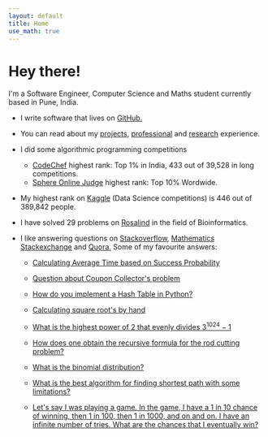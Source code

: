 ```yaml
---
layout: default
title: Home
use_math: true
---
```


# Hey there!

I'm a Software Engineer, Computer Science and Maths student currently based in Pune, India.

* I write software that lives on [GitHub.](https://github.com/adijo) 

* You can read about my [projects](http://adijo.github.io/projects/), [professional](http://adijo.github.io/professional/) and [research](http://adijo.github.io/research/) experience.

* I did some algorithmic programming competitions
  * [CodeChef](https://www.codechef.com/users/adijo) highest rank: Top 1% in India, 433 out of 39,528 in long competitions.
  * [Sphere Online Judge](http://www.spoj.com/users/adijo/) highest rank: Top 10% Wordwide.

* My highest rank on [Kaggle](https://www.kaggle.com/adityanjoshi) (Data Science competitions) is 446 out of 389,842 people. 

* I have solved 29 problems on [Rosalind](http://rosalind.info/users/adijo/) in the field of Bioinformatics.

* I like answering questions on [Stackoverflow](http://stackoverflow.com/users/3375198/adijo), [Mathematics Stackexchange](http://math.stackexchange.com/users/113573/adijo) and [Quora.](https://www.quora.com/Aditya-N-Joshi) Some of my favourite answers:

  
  * [Calculating Average Time based on Success Probability](http://math.stackexchange.com/a/787923/113573)


  * [Question about Coupon Collector's problem](https://www.quora.com/If-I-have-an-app-that-shows-a-random-image-out-of-10-how-often-do-I-need-to-start-the-app-on-average-so-that-I-have-seen-all-10-images)

  * [How do you implement a Hash Table in Python?](https://www.quora.com/How-do-I-create-my-own-Hash-Table-implementation-in-Python)

  * [Calculating square root's by hand](https://www.quora.com/What-is-the-method-to-calculate-a-square-root-by-hand)

  * [What is the highest power of 2 that evenly divides $3^{1024} - 1$](https://www.quora.com/What-is-the-highest-power-of-2-that-evenly-divides-3-1024-1)

  * [How does one obtain the recursive formula for the rod cutting problem?](https://www.quora.com/How-does-one-obtain-the-recursive-formula-for-the-Rod-Cutting-Problem)

  * [What is the binomial distribution?](https://www.quora.com/What-is-the-binomial-distribution)

  * [What is the best algorithm for finding shortest path with some limitations?](https://www.quora.com/What-is-the-best-algorithm-for-finding-the-path-with-two-limitations)

  * [Let's say I was playing a game. In the game, I have a 1 in 10 chance of winning, then 1 in 100, then 1 in 1000, and on and on. I have an infinite number of tries. What are the chances that I eventually win?](https://www.quora.com/Lets-say-I-was-playing-a-game-In-the-game-I-have-a-1-in-10-chance-of-winning-then-1-in-100-then-1-in-1000-and-on-and-on-I-have-an-infinite-number-of-tries-What-are-the-chances-that-I-eventually-win)

